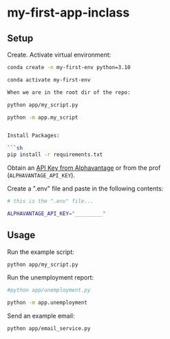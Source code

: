 # my-first-app-inclass

## Setup

Create. Activate virtual environment:

```sh
conda create -n my-first-env python=3.10

conda activate my-first-env

When we are in the root dir of the repo:

python app/my_script.py

python -m app.my_script


Install Packages:

```sh
pip install -r requirements.txt
```
Obtain an [API Key from Alphavantage](https://www.alphavantage.co/support/#api-key) or from the prof (`ALPHAVANTAGE_API_KEY`).

Create a ".env" file and paste in the following contents:

```sh
# this is the ".env" file...

ALPHAVANTAGE_API_KEY="_________"
```



## Usage

Run the example script:

```sh
python app/my_script.py
```

Run the unemployment report:

```sh
#python app/unemployment.py

python -m app.unemployment
```

Send an example email:


```sh
python app/email_service.py
```





